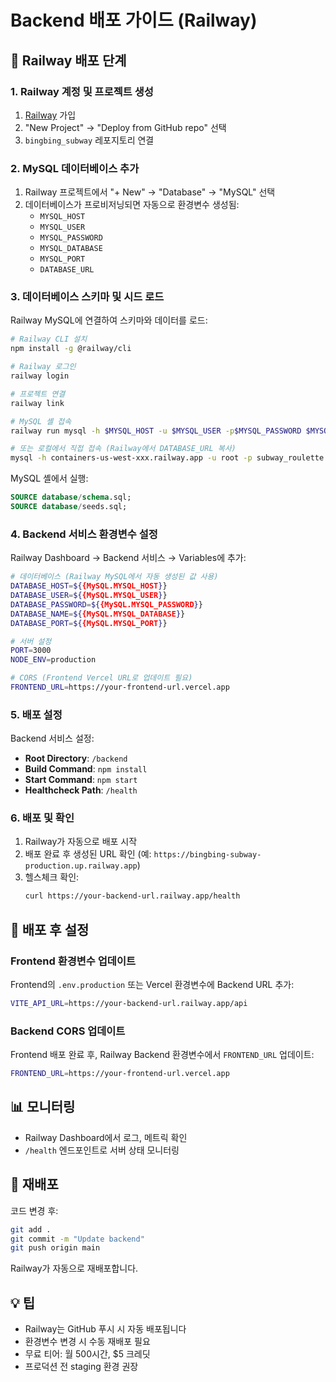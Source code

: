 # Backend 배포 가이드 (Railway)

## 🚀 Railway 배포 단계

### 1. Railway 계정 및 프로젝트 생성
1. [Railway](https://railway.app) 가입
2. "New Project" → "Deploy from GitHub repo" 선택
3. `bingbing_subway` 레포지토리 연결

### 2. MySQL 데이터베이스 추가
1. Railway 프로젝트에서 "+ New" → "Database" → "MySQL" 선택
2. 데이터베이스가 프로비저닝되면 자동으로 환경변수 생성됨:
   - `MYSQL_HOST`
   - `MYSQL_USER`
   - `MYSQL_PASSWORD`
   - `MYSQL_DATABASE`
   - `MYSQL_PORT`
   - `DATABASE_URL`

### 3. 데이터베이스 스키마 및 시드 로드
Railway MySQL에 연결하여 스키마와 데이터를 로드:

```bash
# Railway CLI 설치
npm install -g @railway/cli

# Railway 로그인
railway login

# 프로젝트 연결
railway link

# MySQL 셸 접속
railway run mysql -h $MYSQL_HOST -u $MYSQL_USER -p$MYSQL_PASSWORD $MYSQL_DATABASE

# 또는 로컬에서 직접 접속 (Railway에서 DATABASE_URL 복사)
mysql -h containers-us-west-xxx.railway.app -u root -p subway_roulette
```

MySQL 셸에서 실행:
```sql
SOURCE database/schema.sql;
SOURCE database/seeds.sql;
```

### 4. Backend 서비스 환경변수 설정
Railway Dashboard → Backend 서비스 → Variables에 추가:

```bash
# 데이터베이스 (Railway MySQL에서 자동 생성된 값 사용)
DATABASE_HOST=${{MySQL.MYSQL_HOST}}
DATABASE_USER=${{MySQL.MYSQL_USER}}
DATABASE_PASSWORD=${{MySQL.MYSQL_PASSWORD}}
DATABASE_NAME=${{MySQL.MYSQL_DATABASE}}
DATABASE_PORT=${{MySQL.MYSQL_PORT}}

# 서버 설정
PORT=3000
NODE_ENV=production

# CORS (Frontend Vercel URL로 업데이트 필요)
FRONTEND_URL=https://your-frontend-url.vercel.app
```

### 5. 배포 설정
Backend 서비스 설정:
- **Root Directory**: `/backend`
- **Build Command**: `npm install`
- **Start Command**: `npm start`
- **Healthcheck Path**: `/health`

### 6. 배포 및 확인
1. Railway가 자동으로 배포 시작
2. 배포 완료 후 생성된 URL 확인 (예: `https://bingbing-subway-production.up.railway.app`)
3. 헬스체크 확인:
   ```bash
   curl https://your-backend-url.railway.app/health
   ```

## 🔧 배포 후 설정

### Frontend 환경변수 업데이트
Frontend의 `.env.production` 또는 Vercel 환경변수에 Backend URL 추가:
```bash
VITE_API_URL=https://your-backend-url.railway.app/api
```

### Backend CORS 업데이트
Frontend 배포 완료 후, Railway Backend 환경변수에서 `FRONTEND_URL` 업데이트:
```bash
FRONTEND_URL=https://your-frontend-url.vercel.app
```

## 📊 모니터링
- Railway Dashboard에서 로그, 메트릭 확인
- `/health` 엔드포인트로 서버 상태 모니터링

## 🔄 재배포
코드 변경 후:
```bash
git add .
git commit -m "Update backend"
git push origin main
```
Railway가 자동으로 재배포합니다.

## 💡 팁
- Railway는 GitHub 푸시 시 자동 배포됩니다
- 환경변수 변경 시 수동 재배포 필요
- 무료 티어: 월 500시간, $5 크레딧
- 프로덕션 전 staging 환경 권장
